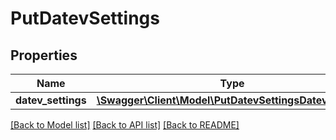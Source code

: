 # PutDatevSettings

## Properties
Name | Type | Description | Notes
------------ | ------------- | ------------- | -------------
**datev_settings** | [**\Swagger\Client\Model\PutDatevSettingsDatevSettings**](PutDatevSettingsDatevSettings.md) |  | 

[[Back to Model list]](../README.md#documentation-for-models) [[Back to API list]](../README.md#documentation-for-api-endpoints) [[Back to README]](../README.md)


